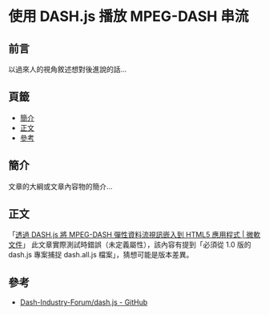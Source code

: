 使用 DASH.js 播放 MPEG-DASH 串流
=======


## 前言


以過來人的視角敘述想對後進說的話...



## 頁籤


* [簡介](#簡介)
* [正文](#正文)
* [參考](#參考)



## 簡介


文章的大綱或文章內容物的簡介...



## 正文


「[透過 DASH.js 將 MPEG-DASH 彈性資料流視訊嵌入到 HTML5 應用程式 | 微軟文件](https://docs.microsoft.com/zh-tw/azure/media-services/media-services-embed-mpeg-dash-in-html5)」
此文章實際測試時錯誤（未定義屬性），該內容有提到「必須從 1.0 版的 dash.js 專案捕捉 dash.all.js 檔案」，猜想可能是版本差異。



## 參考


* [Dash-Industry-Forum/dash.js - GitHub](https://github.com/Dash-Industry-Forum/dash.js)


